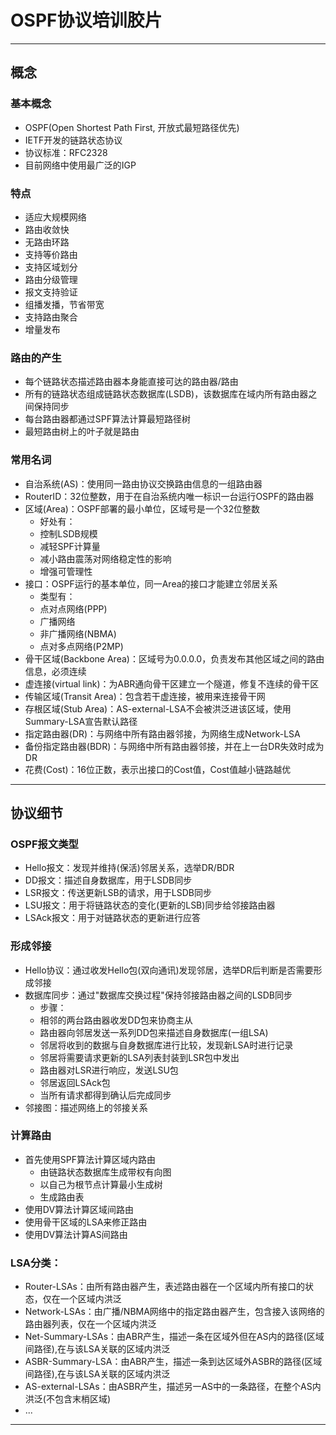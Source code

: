 # OSPF协议培训胶片
- - -

## 概念
### 基本概念
- OSPF(Open Shortest Path First, 开放式最短路径优先)
- IETF开发的链路状态协议
- 协议标准：RFC2328
- 目前网络中使用最广泛的IGP
  
### 特点
- 适应大规模网络
- 路由收敛快
- 无路由环路
- 支持等价路由
- 支持区域划分
- 路由分级管理
- 报文支持验证
- 组播发播，节省带宽
- 支持路由聚合
- 增量发布

### 路由的产生
- 每个链路状态描述路由器本身能直接可达的路由器/路由
- 所有的链路状态组成链路状态数据库(LSDB)，该数据库在域内所有路由器之间保持同步
- 每台路由器都通过SPF算法计算最短路径树
- 最短路由树上的叶子就是路由

### 常用名词
- 自治系统(AS)：使用同一路由协议交换路由信息的一组路由器
- RouterID：32位整数，用于在自治系统内唯一标识一台运行OSPF的路由器
- 区域(Area)：OSPF部署的最小单位，区域号是一个32位整数
  - 好处有：
  - 控制LSDB规模
  - 减轻SPF计算量
  - 减小路由震荡对网络稳定性的影响
  - 增强可管理性
- 接口：OSPF运行的基本单位，同一Area的接口才能建立邻居关系
  - 类型有：
  - 点对点网络(PPP)
  - 广播网络
  - 非广播网络(NBMA)
  - 点对多点网络(P2MP)
- 骨干区域(Backbone Area)：区域号为0.0.0.0，负责发布其他区域之间的路由信息，必须连续
- 虚连接(virtual link)：为ABR通向骨干区建立一个隧道，修复不连续的骨干区
- 传输区域(Transit Area)：包含若干虚连接，被用来连接骨干网
- 存根区域(Stub Area)：AS-external-LSA不会被洪泛进该区域，使用Summary-LSA宣告默认路径
- 指定路由器(DR)：与网络中所有路由器邻接，为网络生成Network-LSA
- 备份指定路由器(BDR)：与网络中所有路由器邻接，并在上一台DR失效时成为DR
- 花费(Cost)：16位正数，表示出接口的Cost值，Cost值越小链路越优

- - -

## 协议细节
### OSPF报文类型
- Hello报文：发现并维持(保活)邻居关系，选举DR/BDR
- DD报文：描述自身数据库，用于LSDB同步
- LSR报文：传送更新LSB的请求，用于LSDB同步
- LSU报文：用于将链路状态的变化(更新的LSB)同步给邻接路由器
- LSAck报文：用于对链路状态的更新进行应答

### 形成邻接
- Hello协议：通过收发Hello包(双向通讯)发现邻居，选举DR后判断是否需要形成邻接
- 数据库同步：通过"数据库交换过程"保持邻接路由器之间的LSDB同步
  - 步骤：
  - 相邻的两台路由器收发DD包来协商主从
  - 路由器向邻居发送一系列DD包来描述自身数据库(一组LSA)
  - 邻居将收到的数据与自身数据库进行比较，发现新LSA时进行记录
  - 邻居将需要请求更新的LSA列表封装到LSR包中发出
  - 路由器对LSR进行响应，发送LSU包
  - 邻居返回LSAck包
  - 当所有请求都得到确认后完成同步
- 邻接图：描述网络上的邻接关系

### 计算路由
- 首先使用SPF算法计算区域内路由
  - 由链路状态数据库生成带权有向图
  - 以自己为根节点计算最小生成树
  - 生成路由表
- 使用DV算法计算区域间路由
- 使用骨干区域的LSA来修正路由
- 使用DV算法计算AS间路由

### LSA分类：
- Router-LSAs：由所有路由器产生，表述路由器在一个区域内所有接口的状态，仅在一个区域内洪泛
- Network-LSAs：由广播/NBMA网络中的指定路由器产生，包含接入该网络的路由器列表，仅在一个区域内洪泛
- Net-Summary-LSAs：由ABR产生，描述一条在区域外但在AS内的路径(区域间路径),在与该LSA关联的区域内洪泛
- ASBR-Summary-LSA：由ABR产生，描述一条到达区域外ASBR的路径(区域间路径),在与该LSA关联的区域内洪泛
- AS-external-LSAs：由ASBR产生，描述另一AS中的一条路径，在整个AS内洪泛(不包含末梢区域)
- ...
- - -
